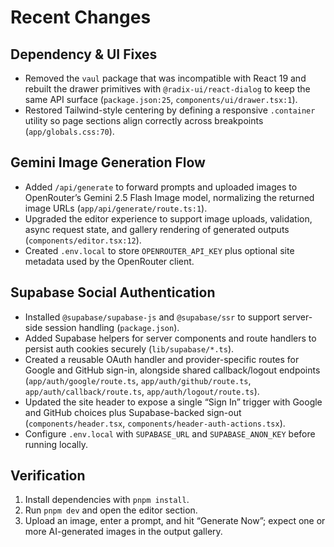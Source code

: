# Recent Changes

## Dependency & UI Fixes
- Removed the `vaul` package that was incompatible with React 19 and rebuilt the drawer primitives with `@radix-ui/react-dialog` to keep the same API surface (`package.json:25`, `components/ui/drawer.tsx:1`).
- Restored Tailwind-style centering by defining a responsive `.container` utility so page sections align correctly across breakpoints (`app/globals.css:70`).

## Gemini Image Generation Flow
- Added `/api/generate` to forward prompts and uploaded images to OpenRouter’s Gemini 2.5 Flash Image model, normalizing the returned image URLs (`app/api/generate/route.ts:1`).
- Upgraded the editor experience to support image uploads, validation, async request state, and gallery rendering of generated outputs (`components/editor.tsx:12`).
- Created `.env.local` to store `OPENROUTER_API_KEY` plus optional site metadata used by the OpenRouter client.

## Supabase Social Authentication
- Installed `@supabase/supabase-js` and `@supabase/ssr` to support server-side session handling (`package.json`).
- Added Supabase helpers for server components and route handlers to persist auth cookies securely (`lib/supabase/*.ts`).
- Created a reusable OAuth handler and provider-specific routes for Google and GitHub sign-in, alongside shared callback/logout endpoints (`app/auth/google/route.ts`, `app/auth/github/route.ts`, `app/auth/callback/route.ts`, `app/auth/logout/route.ts`).
- Updated the site header to expose a single “Sign In” trigger with Google and GitHub choices plus Supabase-backed sign-out (`components/header.tsx`, `components/header-auth-actions.tsx`).
- Configure `.env.local` with `SUPABASE_URL` and `SUPABASE_ANON_KEY` before running locally.

## Verification
1. Install dependencies with `pnpm install`.
2. Run `pnpm dev` and open the editor section.
3. Upload an image, enter a prompt, and hit “Generate Now”; expect one or more AI-generated images in the output gallery.
